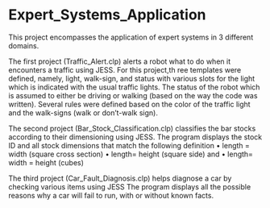 # Expert_Systems_Application
This project encompasses the application of expert systems in 3 different domains. 

The first project (Traffic_Alert.clp) alerts a robot what to do when it encounters a traffic using JESS. For this project,th ree templates were defined, namely, light, walk-sign, and status with various slots for the light which is indicated with the usual traffic lights. The status of the robot which is assumed to either be driving or walking (based on the way the code was written). Several rules were defined based on the color of the traffic light and the walk-signs (walk or don’t-walk sign).

The second project (Bar_Stock_Classification.clp) classifies the bar stocks according to their dimensioning using JESS. The program displays the stock ID and all stock dimensions that match the following definition
                                      • length = width (square cross section)
                                      • length= height (square side) and
                                      • length= width = height (cubes)
				      
				      
The third project (Car_Fault_Diagnosis.clp) helps diagnose a car by checking various items using JESS  The program displays all the possible reasons why a car will fail to run, with or without known facts.
